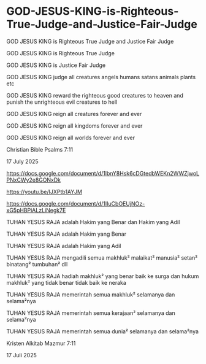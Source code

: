 # GOD-JESUS-KING-is-Righteous-True-Judge-and-Justice-Fair-Judge

GOD JESUS KING is Righteous True Judge and Justice Fair Judge

GOD JESUS KING is Righteous True Judge

GOD JESUS KING is Justice Fair Judge

GOD JESUS KING judge all creatures angels humans satans animals plants etc

GOD JESUS KING reward the righteous good creatures to heaven and punish the unrighteous evil creatures to hell

GOD JESUS KING reign all creatures forever and ever

GOD JESUS KING reign all kingdoms forever and ever

GOD JESUS KING reign all worlds forever and ever

Christian Bible Psalms 7:11

17 July 2025



https://docs.google.com/document/d/1lbnY8Hsk6cDGtedbWEKn2WWZjwoLPNxCWy2e8GONxDk

https://youtu.be/IJXPtb1AYJM

https://docs.google.com/document/d/1IIuCbOEUjNOz-xG5pHBPiALzLiNegk7E



TUHAN YESUS RAJA adalah Hakim yang Benar dan Hakim yang Adil

TUHAN YESUS RAJA adalah Hakim yang Benar

TUHAN YESUS RAJA adalah Hakim yang Adil

TUHAN YESUS RAJA mengadili semua makhluk² malaikat² manusia² setan² binatang² tumbuhan² dll

TUHAN YESUS RAJA hadiah makhluk² yang benar baik ke surga dan hukum makhluk² yang tidak benar tidak baik ke neraka

TUHAN YESUS RAJA memerintah semua makhluk² selamanya dan selama²nya

TUHAN YESUS RAJA memerintah semua kerajaan² selamanya dan selama²nya

TUHAN YESUS RAJA memerintah semua dunia² selamanya dan selama²nya

Kristen Alkitab Mazmur 7:11

17 Juli 2025
